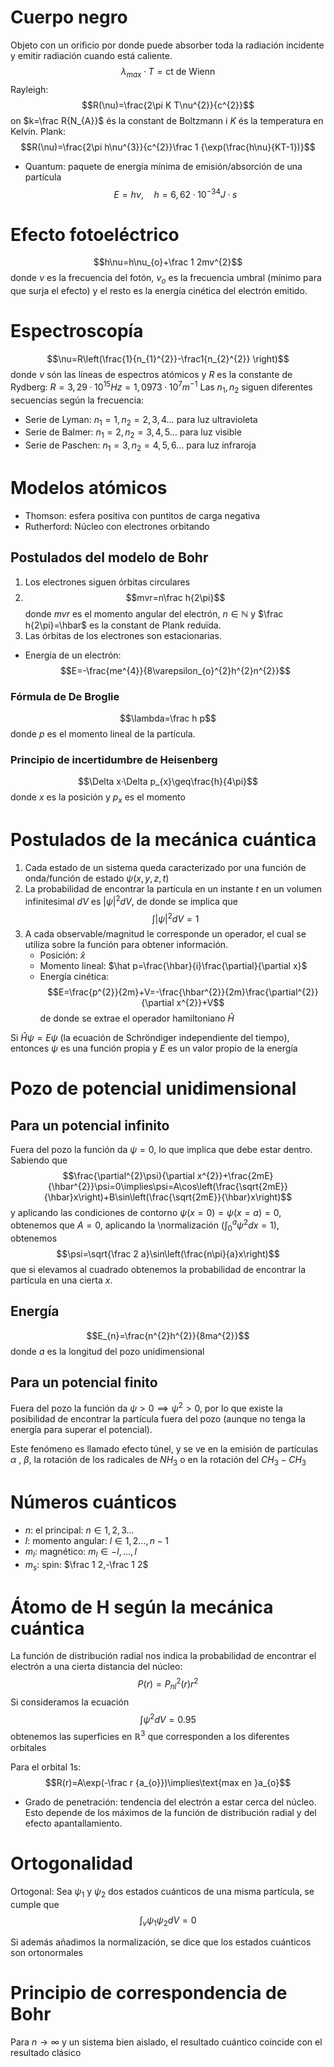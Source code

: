 # Cuerpo negro
Objeto con un orificio por donde puede absorber toda la radiación incidente y emitir radiación cuando está caliente.
$$\lambda_{max}·T=\text{ct de Wienn}$$
Rayleigh: $$R(\nu)=\frac{2\pi K T\nu^{2}}{c^{2}}$$ on $k=\frac R{N_{A}}$ és la constant de Boltzmann i $K$ és la temperatura en Kelvin.
Plank: $$R(\nu)=\frac{2\pi h\nu^{3}}{c^{2}}\frac 1 {\exp(\frac{h\nu}{KT-1})}$$
- Quantum: paquete de energía mínima de emisión/absorción de una partícula
$$E=h\nu,\quad h=6,62·10^{-34}J·s$$
# Efecto fotoeléctrico
$$h\nu=h\nu_{o}+\frac 1 2mv^{2}$$ donde $\nu$ es la frecuencia del fotón, $\nu_{o}$ es la frecuencia umbral (mínimo para que surja el efecto) y el resto es la energía cinética del electrón emitido.

# Espectroscopía
$$\nu=R\left(\frac{1}{n_{1}^{2}}-\frac1{n_{2}^{2}} \right)$$ donde $\nu$ són las líneas de espectros atómicos y $R$ es la constante de Rydberg: $R=3,29·10^{15}Hz=1,0973·10^{7}m^{-1}$
Las $n_{1}, n_{2}$ siguen diferentes secuencias según la frecuencia:
- Serie de Lyman: $n_{1}=1, n_{2}=2,3,4\dots$ para luz ultravioleta
- Serie de Balmer: $n_{1}=2, n_{2}=3,4,5\dots$ para luz visible
- Serie de Paschen: $n_{1}=3,n_{2}=4,5,6\dots$ para luz infraroja

# Modelos atómicos
- Thomson: esfera positiva con puntitos de carga negativa
- Rutherford: Núcleo con electrones orbitando
## Postulados del modelo de Bohr
1. Los electrones siguen órbitas circulares
2. $$mvr=n\frac h{2\pi}$$ donde $mvr$ es el momento angular del electrón, $n\in\mathbb N$ y $\frac h{2\pi}=\hbar$ es la constant de Plank reduïda.
3. Las órbitas de los electrones son estacionarias.
- Energía de un electrón: $$E=-\frac{me^{4}}{8\varepsilon_{o}^{2}h^{2}n^{2}}$$
### Fórmula de De Broglie
$$\lambda=\frac h p$$ donde $p$ es el momento lineal de la partícula.
### Principio de incertidumbre de Heisenberg
$$\Delta x·\Delta p_{x}\geq\frac{h}{4\pi}$$ donde $x$ es la posición y $p_{x}$ es el momento

# Postulados de la mecánica cuántica
1. Cada estado de un sistema queda caracterizado por una función de onda/función de estado $\psi(x,y,z,t)$ 
2. La probabilidad de encontrar la partícula en un instante $t$ en un volumen infinitesimal $dV$ es $|\psi|^{2}dV$, de donde se implica que $$\int|\psi|^{2}dV=1$$
3. A cada observable/magnitud le corresponde un operador, el cual se utiliza sobre la función para obtener información.
	- Posición: $\hat x$ 
	- Momento lineal: $\hat p=\frac{\hbar}{i}\frac{\partial}{\partial x}$ 
	- Energía cinética: $$E=\frac{p^{2}}{2m}+V=-\frac{\hbar^{2}}{2m}\frac{\partial^{2}}{\partial x^{2}}+V$$ de donde se extrae el operador hamiltoniano $\hat H$

Si $\hat H\psi=E\psi$ (la ecuación de Schröndiger independiente del tiempo), entonces $\psi$ es una función propia y $E$ es un valor propio de la energía


# Pozo de potencial unidimensional
## Para un potencial infinito
Fuera del pozo la función da $\psi=0$, lo que implica que debe estar dentro.
Sabiendo que $$\frac{\partial^{2}\psi}{\partial x^{2}}+\frac{2mE}{\hbar^{2}}\psi=0\implies\psi=A\cos\left(\frac{\sqrt{2mE}}{\hbar}x\right)+B\sin\left(\frac{\sqrt{2mE}}{\hbar}x\right)$$ y aplicando las condiciones de contorno $\psi(x=0)=\psi(x=a)=0$, obtenemos que $A=0$, aplicando la \normalización ($\int_{0}^{a}\psi^{2}dx=1$), obtenemos $$\psi=\sqrt{\frac 2 a}\sin\left(\frac{n\pi}{a}x\right)$$ que si elevamos al cuadrado obtenemos la probabilidad de encontrar la partícula en una cierta $x$.

## Energía
$$E_{n}=\frac{n^{2}h^{2}}{8ma^{2}}$$ donde $a$ es la longitud del pozo unidimensional

## Para un potencial finito
Fuera del pozo la función da $\psi>0\implies\psi^2>0$, por lo que existe la posibilidad de encontrar la partícula fuera del pozo (aunque no tenga la energía para superar el potencial).

Este fenómeno es llamado efecto túnel, y se ve en la emisión de partículas $\alpha$ , $\beta$, la rotación de los radicales de $NH_{3}$ o en la rotación del $CH_{3}-CH_{3}$ 

# Números cuánticos
- $n$: el principal: $n\in 1,2,3\dots$
- $l$: momento angular: $l\in 1,2\dots,n-1$
- $m_{l}$: magnético: $m_{l}\in -l,\dots,l$
- $m_{s}$: spin: $\frac 1 2,-\frac 1 2$ 

# Átomo de H según la mecánica cuántica
La función de distribución radial nos indica la probabilidad de encontrar el electrón a una cierta distancia del núcleo: $$P(r)=P^{2}_{nl}(r)r^{2}$$
Si consideramos la ecuación $$\int\psi^{2}dV=0.95$$ obtenemos las superficies en $\mathbb R^{3}$ que corresponden a los diferentes orbitales

Para el orbital 1s: $$R(r)=A\exp(-\frac r {a_{o}})\implies\text{max en }a_{o}$$
- Grado de penetración: tendencia del electrón a estar cerca del núcleo. Esto depende de los máximos de la función de distribución radial y del efecto apantallamiento.
# Ortogonalidad
Ortogonal: Sea $\psi_{1}$ y $\psi_{2}$ dos estados cuánticos de una misma partícula, se cumple que $$\int_{v}\psi_{1}\psi_{2}dV=0$$

Si además añadimos la normalización, se dice que los estados cuánticos son ortonormales

# Principio de correspondencia de Bohr
Para $n\to\infty$ y un sistema bien aislado, el resultado cuántico coincide con el resultado clásico
